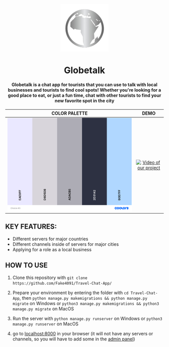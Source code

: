 <div align="center">
  <img style="width: 30%;" src="read-me/globetalk.png" alt="project image">  
  
# **Globetalk**

#### Globetalk is a chat app for tourists that you can use to talk with local businesses and tourists to find cool spots! Whether you're looking for a good place to eat, or just a fun time, chat with other tourists to find your new favorite spot in the city

|                                 COLOR PALETTE                                 |                                             DEMO                                              |
| :---------------------------------------------------------------------------: | :-------------------------------------------------------------------------------------------: |
| <img style="width: 100%;" src="read-me/travel-color.png" alt="Color Palette"> | [![Video of our project](https://img.youtube.com/vi/rGayzAARV8c/maxresdefault.jpg)](https://www.youtube.com/watch?v=rGayzAARV8c) |

</div>

## **KEY FEATURES:**

- Different servers for major countries
- Different channels inside of servers for major cities
- Applying for a role as a local business

## **HOW TO USE**

1. Clone this repository with `git clone https://github.com/Fake4091/Travel-Chat-App/`

2. Prepare your environment by entering the folder with `cd Travel-Chat-App`, then `python manage.py makemigrations && python manage.py migrate` on Windows or `python3 manage.py makemigrations && python3 manage.py migrate` on MacOS

3. Run the server with `python manage.py runserver` on Windows or `python3 manage.py runserver` on MacOS

4. go to <a href="http://localhost:8000">localhost:8000</a> in your browser (it will not have any servers or channels, so you will have to add some in the <a href="http://localhost:8000/admin">admin panel</a>)

